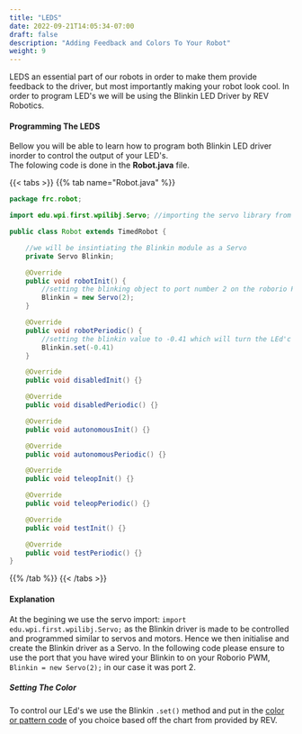 ```yaml
---
title: "LEDS"
date: 2022-09-21T14:05:34-07:00
draft: false
description: "Adding Feedback and Colors To Your Robot"
weight: 9
---
```


LEDS an essential part of our robots in order to make them provide feedback to the driver, but most importantly making your robot look cool. In order to program LED's we will be using the Blinkin LED Driver by REV Robotics.

#### Programming The LEDS
Bellow you will be able to learn how to program both Blinkin LED driver inorder to control the output of your LED's.  
The folowing code is done in the **Robot.java** file.

{{< tabs >}}
{{% tab name="Robot.java" %}}

```Java
package frc.robot;

import edu.wpi.first.wpilibj.Servo; //importing the servo library from wpilib

public class Robot extends TimedRobot {

    //we will be insintiating the Blinkin module as a Servo
    private Servo Blinkin; 

    @Override
    public void robotInit() {
        //setting the blinking object to port number 2 on the roborio PWM
        Blinkin = new Servo(2);
    }

    @Override
    public void robotPeriodic() {
        //setting the blinkin value to -0.41 which will turn the LEd'c color to blue
        Blinkin.set(-0.41)
    }

    @Override
    public void disabledInit() {}

    @Override
    public void disabledPeriodic() {}

    @Override
    public void autonomousInit() {}

    @Override
    public void autonomousPeriodic() {}

    @Override
    public void teleopInit() {}

    @Override
    public void teleopPeriodic() {}  

    @Override
    public void testInit() {}

    @Override
    public void testPeriodic() {} 
}

```
{{% /tab %}}
{{< /tabs >}}

#### Explanation
At the begining we use the servo import:  ```import edu.wpi.first.wpilibj.Servo;``` as the Blinkin driver is made to be controlled and programmed similar to servos and motors. Hence we then initialise and create the Blinkin driver as a Servo. In the following code please ensure to use the port that you have wired your Blinkin to on your Roborio PWM, ```Blinkin = new Servo(2);``` in our case it was port 2.

##### Setting The Color
To control our LEd's we use the Blinkin ```.set()``` method and put in the [color or pattern code](https://www.revrobotics.com/content/docs/REV-11-1105-UM.pdf#page=14) of you choice based off the chart from provided by REV.
